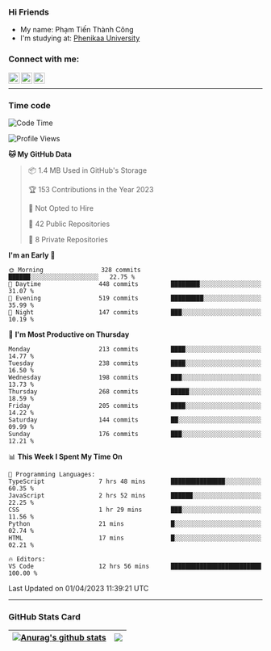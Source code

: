 ### Hi Friends

- My name: Phạm Tiến Thành Công
- I'm studying at: [Phenikaa University]


### Connect with me:
[<img align="left" alt="PhamTienThanhCong | Facebook" width="22px" src="https://upload.wikimedia.org/wikipedia/commons/thumb/1/16/Facebook-icon-1.png/640px-Facebook-icon-1.png" />][facebook]
[<img align="left" alt="PhamTienThanhCong | Zalo" width="22px" src="https://www.anphatpc.com.vn/template/anphat_2020v2/images/icon-zalo.jpg" />][zalo]
[<img align="left" alt="PhamTienThanhCong | LinkedIn" width="22px" src="https://cdn3.iconfinder.com/data/icons/inficons/512/linkedin.png" />][linkedin]

<br />

---

### Time code

<!--START_SECTION:waka-->
![Code Time](http://img.shields.io/badge/Code%20Time-965%20hrs%2050%20mins-blue)

![Profile Views](http://img.shields.io/badge/Profile%20Views-20-blue)

**🐱 My GitHub Data** 

> 📦 1.4 MB Used in GitHub's Storage 
 > 
> 🏆 153 Contributions in the Year 2023
 > 
> 🚫 Not Opted to Hire
 > 
> 📜 42 Public Repositories 
 > 
> 🔑 8 Private Repositories 
 > 
**I'm an Early 🐤** 

```text
🌞 Morning                328 commits         ██████░░░░░░░░░░░░░░░░░░░   22.75 % 
🌆 Daytime                448 commits         ████████░░░░░░░░░░░░░░░░░   31.07 % 
🌃 Evening                519 commits         █████████░░░░░░░░░░░░░░░░   35.99 % 
🌙 Night                  147 commits         ███░░░░░░░░░░░░░░░░░░░░░░   10.19 % 
```
📅 **I'm Most Productive on Thursday** 

```text
Monday                   213 commits         ████░░░░░░░░░░░░░░░░░░░░░   14.77 % 
Tuesday                  238 commits         ████░░░░░░░░░░░░░░░░░░░░░   16.50 % 
Wednesday                198 commits         ███░░░░░░░░░░░░░░░░░░░░░░   13.73 % 
Thursday                 268 commits         █████░░░░░░░░░░░░░░░░░░░░   18.59 % 
Friday                   205 commits         ████░░░░░░░░░░░░░░░░░░░░░   14.22 % 
Saturday                 144 commits         ██░░░░░░░░░░░░░░░░░░░░░░░   09.99 % 
Sunday                   176 commits         ███░░░░░░░░░░░░░░░░░░░░░░   12.21 % 
```


📊 **This Week I Spent My Time On** 

```text
💬 Programming Languages: 
TypeScript               7 hrs 48 mins       ███████████████░░░░░░░░░░   60.35 % 
JavaScript               2 hrs 52 mins       ██████░░░░░░░░░░░░░░░░░░░   22.25 % 
CSS                      1 hr 29 mins        ███░░░░░░░░░░░░░░░░░░░░░░   11.56 % 
Python                   21 mins             █░░░░░░░░░░░░░░░░░░░░░░░░   02.74 % 
HTML                     17 mins             █░░░░░░░░░░░░░░░░░░░░░░░░   02.21 % 

🔥 Editors: 
VS Code                  12 hrs 56 mins      █████████████████████████   100.00 % 
```


 Last Updated on 01/04/2023 11:39:21 UTC
<!--END_SECTION:waka-->

---

### GitHub Stats Card

| <a href="https://github.com/phamtienthanhcong"><img align="center" src="https://github-readme-stats.vercel.app/api?username=PhamTienThanhCong&show_icons=true&include_all_commits=true&theme=buefy&hide_border=true&theme=ocean_dark" alt="Anurag's github stats" /></a> | <a href="https://github.com/phamtienthanhcong"><img align="center" src="https://github-readme-stats.vercel.app/api/top-langs/?username=PhamTienThanhCong&layout=compact&theme=buefy&hide_border=true&theme=ocean_dark" /></a> |
| ------------- | ------------- |

[Phenikaa University]: https://phenikaa-uni.edu.vn/vi
[facebook]: https://www.facebook.com/phamtienthanhcong
[linkedin]: https://linkedin.com/in/phamtienthanhcong
[zalo]: https://zalo.me/0396396332
[tiktok]: https://www.tiktok.com/@phamtienthanhcong
[web]: https://github.com/PhamTienThanhCong/web_dev
[min project]: https://github.com/PhamTienThanhCong/Project-Of-Web
[c and cpp]: https://github.com/PhamTienThanhCong/Code_C_and_Cpro
[python]: https://github.com/PhamTienThanhCong/Python_beginer

